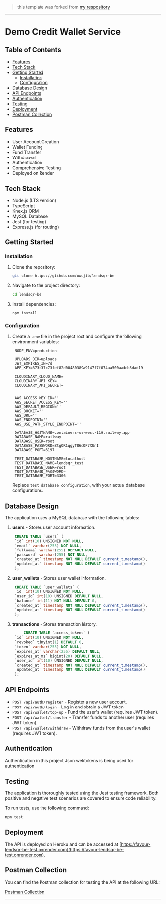 > this template was forked from [my respository](https://github.com/owujib/express-squelize-boilerplate)


---

# Demo Credit Wallet Service

## Table of Contents

- [Features](#features)
- [Tech Stack](#tech-stack)
- [Getting Started](#getting-started)
  - [Installation](#installation)
  - [Configuration](#configuration)
- [Database Design](#database-design)
- [API Endpoints](#api-endpoints)
- [Authentication](#authentication)
- [Testing](#testing)
- [Deployment](#deployment)
- [Postman Collection](#postman-collection)



## Features

- User Account Creation
- Wallet Funding
- Fund Transfer
- Withdrawal
- Authentication
- Comprehensive Testing
- Deployed on Render

## Tech Stack

- Node.js (LTS version)
- TypeScript
- Knex.js ORM
- MySQL Database
- Jest (for testing)
- Express.js (for routing)

## Getting Started

### Installation

1. Clone the repository:

   ```bash
   git clone https://github.com/owujib/lendsqr-be
   ```

2. Navigate to the project directory:

   ```bash
   cd lendsqr-be
   ```

3. Install dependencies:

   ```bash
   npm install
   ```

### Configuration

1. Create a `.env` file in the project root and configure the following environment variables:

   ```env
    NODE_ENV=production

    UPLOADS_DIR=uploads
    JWT_EXPIRES_IN=7d
    APP_KEY=373c37c73fef82d00480389a9147f7f074aa500aadcb3dad19

    CLOUDINARY_CLOUD_NAME=
    CLOUDINARY_API_KEY=
    CLOUDINARY_API_SECRET=


    AWS_ACCESS_KEY_ID=''
    AWS_SECRET_ACCESS_KEY=''
    AWS_DEFAULT_REGION=''
    AWS_BUCKET=''
    AWS_URL=''
    AWS_ENDPOINT=''
    AWS_USE_PATH_STYLE_ENDPOINT=''

    DATABASE_HOSTNAME=containers-us-west-119.railway.app
    DATABASE_NAME=railway
    DATABASE_USER=root
    DATABASE_PASSWORD=ZtgQR1qgyT86dOF7XUnI
    DATABASE_PORT=6197

    TEST_DATABASE_HOSTNAME=localhost
    TEST_DATABASE_NAME=lendsqr_test
    TEST_DATABASE_USER=root
    TEST_DATABASE_PASSWORD=
    TEST_DATABASE_PORT=3306
   ```

   Replace `test database configuration`, with your actual database configurations.

## Database Design

The application uses a MySQL database with the following tables:

1. **users** - Stores user account information.

   ```sql
    CREATE TABLE `users` (
    `id` int(10) UNSIGNED NOT NULL,
    `email` varchar(255) NOT NULL,
    `fullname` varchar(255) DEFAULT NULL,
    `password` varchar(255) NOT NULL,
    `created_at` timestamp NOT NULL DEFAULT current_timestamp(),
    `updated_at` timestamp NOT NULL DEFAULT current_timestamp()
    );
   ```

2. **user_wallets** - Stores user wallet information.

   ```sql
    CREATE TABLE `user_wallets` (
    `id` int(10) UNSIGNED NOT NULL,
    `user_id` int(10) UNSIGNED DEFAULT NULL,
    `balance` int(11) NOT NULL DEFAULT 0,
    `created_at` timestamp NOT NULL DEFAULT current_timestamp(),
    `updated_at` timestamp NOT NULL DEFAULT current_timestamp()
    );

   ```
2. **transactions** - Stores transaction history.

   ```sql
        CREATE TABLE `access_tokens` (
    `id` int(10) UNSIGNED NOT NULL,
    `revoked` tinyint(1) DEFAULT 0,
    `token` varchar(255) NOT NULL,
    `expires_at` varchar(255) DEFAULT NULL,
    `expires_at_ms` bigint(20) DEFAULT NULL,
    `user_id` int(10) UNSIGNED DEFAULT NULL,
    `created_at` timestamp NOT NULL DEFAULT current_timestamp(),
    `updated_at` timestamp NOT NULL DEFAULT current_timestamp()
    );
   ```

## API Endpoints

- `POST /api/auth/register` - Register a new user account.
- `POST /api/auth/login` - Log in and obtain a JWT token.
- `POST /api/wallet/top-up` - Fund the user's wallet (requires JWT token).
- `POST /api/wallet/transfer` - Transfer funds to another user (requires JWT token).
- `POST /api/wallet/withdraw` - Withdraw funds from the user's wallet (requires JWT token).

## Authentication

Authentication in this project Json webtokens is being used for authentication

## Testing

The application is thoroughly tested using the Jest testing framework. Both positive and negative test scenarios are covered to ensure code reliability.

To run tests, use the following command:

```bash
npm test
```

## Deployment

The API is deployed on Heroku and can be accessed at [https://favour-lendsqr-be-test.onrender.com](https://favour-lendsqr-be-test.onrender.com).

## Postman Collection

You can find the Postman collection for testing the API at the following URL:

[Postman Collection](https://www.postman.com/owujib/workspace/b78f99b9-d339-4111-bc01-9c410c9b3008/share?collection=27213384-a9c1b3f5-085e-4ef4-ae02-9589ecd9a819&target=embed&selectedEnvironment=27213384-1004accb-7085-4041-931e-b3a15b7a2678)


---

